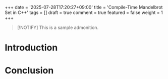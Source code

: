 +++
date = '2025-07-28T17:20:27+09:00'
title = 'Compile-Time Mandelbrot Set in C++'
tags = []
draft = true
comment = true
featured = false
weight = 1
+++

> [!NOTIFY]
> This is a sample admonition.

# Introduction

# Conclusion

